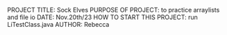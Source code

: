 PROJECT TITLE: Sock Elves
PURPOSE OF PROJECT: to practice arraylists and file io
DATE: Nov.20th/23
HOW TO START THIS PROJECT: run LiTestClass.java
AUTHOR: Rebecca
